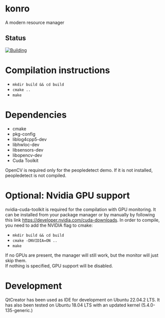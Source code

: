 # konro
A modern resource manager

## Status

[![Building](https://github.com/HEAPLab/konro/actions/workflows/main.yml/badge.svg)](https://github.com/HEAPLab/konro/actions)

# Compilation instructions
* `mkdir build && cd build`
* `cmake ..`
* `make`

# Dependencies
- cmake
- pkg-config
- liblog4cpp5-dev
- libhwloc-dev
- libsensors-dev
- libopencv-dev
- Cuda Toolkit 

OpenCV is required only for the peopledetect demo.
If it is not installed, peopledetect is not compiled.
# Optional: Nvidia GPU support
nvidia-cuda-toolkit is required for the compilation with GPU monitoring. It can be installed from your package manager or by manually by following this link https://developer.nvidia.com/cuda-downloads.
In order to compile, you need to add the NVIDIA flag to cmake:
* `mkdir build && cd build`
* `cmake -DNVIDIA=ON ..`  
* `make`

If no GPUs are present, the manager will still work, but the monitor will just skip them.  
If nothing is specified, GPU support will be disabled.
# Development

QtCreator has been used as IDE for development on Ubuntu 22.04.2 LTS.
It has also been tested on Ubuntu 18.04 LTS with an updated kernel (5.4.0-135-generic.)

